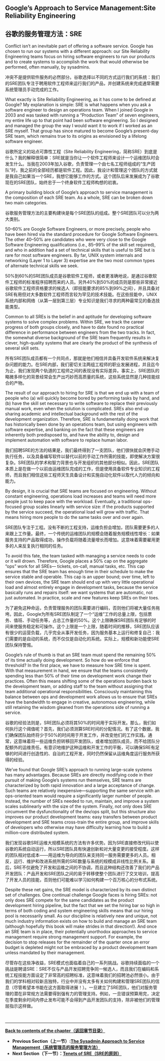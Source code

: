 ## **Google’s Approach to Service Management:Site Reliability Engineering**

## **谷歌的服务管理方法：SRE**

Conflict isn’t an inevitable part of offering a software service. Google has chosen to run our systems with a different approach: our Site Reliability Engineering teams focus on hiring software engineers to run our products and to create systems to accomplish the work that would otherwise be performed, often manually, by sysadmins.

冲突不是提供软件服务的必然部分。谷歌选择以不同的方式运行我们的系统：我们的SRE团队专注于聘用软件工程师来运行我们的产品，并创建系统来完成通常需要系统管理员手动完成的工作。

What exactly is Site Reliability Engineering, as it has come to be defined at Google? My explanation is simple: SRE is what happens when you ask a software engineer to design an operations team. When I joined Google in 2003 and was tasked with running a “Production Team” of seven engineers, my entire life up to that point had been software engineering. So I designed and managed the group the way I would want it to work if I worked as an SRE myself. That group has since matured to become Google’s present-day SRE team, which remains true to its origins as envisioned by a lifelong software engineer.

谷歌所定义的站点可靠性工程（Site Reliability Engineering，简称SRE）到底是什么？我的解释很简单：SRE就是当你让一个软件工程师来设计一个运维团队时会发生什么。当我在2003年加入谷歌，负责管理一个由七名工程师组成的“生产团队”时，我之前的全部经历都是软件工程。因此，我设计和管理这个团队的方式就是我自己如果当一个SRE，我想它能够工作的方式。这个团队后来发展成为了谷歌现在的SRE团队，始终忠于一个终身软件工程师构想的初衷。

A primary building block of Google’s approach to service management is the composition of each SRE team. As a whole, SRE can be broken down two main categories.

谷歌服务管理方法的主要构建块是每个SRE团队的组成。整个SRE团队可以分为两大类别。

50–60% are Google Software Engineers, or more precisely, people who have been hired via the standard procedure for Google Software Engineers. The other 40–50% are candidates who were very close to the Google Software Engineering qualifications (i.e., 85–99% of the skill set required), and who in addition had a set of technical skills that is useful to SRE but is rare for most software engineers. By far, UNIX system internals and networking (Layer 1 to Layer 3) expertise are the two most common types of alternate technical skills we seek.

50%到60%的SRE团队成员是谷歌软件工程师，或者更准确地说，是通过谷歌软件工程师的标准程序招聘而来的人员。另外40%到50%的成员则是那些非常接近谷歌软件工程师资格要求的候选人（即技能要求的85%到99%之间），并且具备对SRE有用但对大多数软件工程师而言较为罕见的技术技能。在这些技能中，UNIX系统内部和网络（从第一层到第三层）专业知识是我们寻求的两种最常见的备选技能类型。

Common to all SREs is the belief in and aptitude for developing software systems to solve complex problems. Within SRE, we track the career progress of both groups closely, and have to date found no practical difference in performance between engineers from the two tracks. In fact, the somewhat diverse background of the SRE team frequently results in clever, high-quality systems that are clearly the product of the synthesis of several skill sets.

所有SRE团队成员都有一个共同点，那就是他们相信并具备开发软件系统来解决复杂问题的能力。在SRE内部，我们密切关注两组工程师的职业发展进程，并且迄今为止，我们发现两个轨道的工程师之间的表现没有实际差异。事实上，SRE团队的略微多样化的背景经常会生产出巧妙而高质量的系统，这些系统显然是几种技能综合的产物。

The result of our approach to hiring for SRE is that we end up with a team of people who (a) will quickly become bored by performing tasks by hand, and (b) have the skill set necessary to write software to replace their previously manual work, even when the solution is complicated. SREs also end up sharing academic and intellectual background with the rest of the development organization. Therefore, SRE is fundamentally doing work that has historically been done by an operations team, but using engineers with software expertise, and banking on the fact that these engineers are inherently both predisposed to, and have the ability to, design and implement automation with software to replace human labor.

我们招聘SRE的方法的结果是，我们最终得到了一支团队，他们很快就会厌倦手动执行任务，以及具备编写软件以替代以前的手动工作所需的技能，即使解决方案很复杂。SRE团队的学术和智力背景也与开发组织的其他部分相似。因此，SRE团队本质上是在做一个以前由运维团队完成的工作，但是使用具备软件专业知识的工程师，而且我们相信这些工程师天生具备设计和实施自动化软件以取代人力的倾向和能力。

By design, it is crucial that SRE teams are focused on engineering. Without constant engineering, operations load increases and teams will need more people just to keep pace with the workload. Eventually, a traditional ops-focused group scales linearly with service size: if the products supported by the service succeed, the operational load will grow with traffic. That means hiring more people to do the same tasks over and over again.

SRE团队专注于工程。没有不断的工程支持，运维负担会增加，团队需要更多的人来跟上工作量。最终，一个传统的运维团队的规模会随着服务规模线性增长：如果服务支持的产品取得成功，操作负载将随着流量增长而增加。这意味着需要雇用更多的人来反复执行相同的任务。

To avoid this fate, the team tasked with managing a service needs to code or it will drown. Therefore, Google places a 50% cap on the aggregate “ops” work for all SREs— tickets, on-call, manual tasks, etc. This cap ensures that the SRE team has enough time in their schedule to make the service stable and operable. This cap is an upper bound; over time, left to their own devices, the SRE team should end up with very little operational load and almost entirely engage in development tasks, because the service basically runs and repairs itself: we want systems that are automatic, not just automated. In practice, scale and new features keep SREs on their toes.

为了避免这种命运，负责管理服务的团队需要进行编码，否则他们将被大量任务拖垮。因此，Google为所有SRE团队制定了一个“运维”工作的总量上限，包括票务、值班、手动任务等，占总工作量的50%。这个上限确保SRE团队有足够的时间来使服务稳定和可操作。这个上限是一个上限，随着时间的推移，SRE团队应该有很少的运营负载，几乎完全从事开发任务，因为服务基本上运行和修复自己：我们需要的是自动的系统，而不仅仅是自动化的系统。实际上，规模和新功能使SRE团队保持警惕。

Google’s rule of thumb is that an SRE team must spend the remaining 50% of its time actually doing development. So how do we enforce that threshold? In the first place, we have to measure how SRE time is spent. With that measurement in hand, we ensure that the teams consistently spending less than 50% of their time on development work change their practices. Often this means shifting some of the operations burden back to the development team, or adding staff to the team without assigning that team additional operational responsibilities. Consciously maintaining this balance between ops and development work allows us to ensure that SREs have the bandwidth to engage in creative, autonomous engineering, while still retaining the wisdom gleaned from the operations side of running a service.

谷歌的经验法则是，SRE团队必须将其50%的时间用于实际开发。那么，我们如何执行这个阈值呢？首先，我们必须测算SRE时间的分配情况。有了这个数据，我们确保团队始终将少于50%的时间用于开发工作，并改变他们的工作实践。通常，这意味着将一些运维负担转移回开发团队，或者增加团队成员，而不给团队分配额外的运维责任。有意识地维护这种运维和开发工作的平衡，可以确保SRE有足够的时间进行创造性的、自治的工程开发，同时仍然保留从运维角度运行服务所获得的经验。

We’ve found that Google SRE’s approach to running large-scale systems has many advantages. Because SREs are directly modifying code in their pursuit of making Google’s systems run themselves, SRE teams are characterized by both rapid innovation and a large acceptance of change. Such teams are relatively inexpensive—supporting the same service with an ops-oriented team would require a significantly larger number of people. Instead, the number of SREs needed to run, maintain, and improve a system scales sublinearly with the size of the system. Finally, not only does SRE circumvent the dysfunctionality of the dev/ops split, but this structure also improves our product development teams: easy transfers between product development and SRE teams cross-train the entire group, and improve skills of developers who otherwise may have difficulty learning how to build a million-core distributed system.

我们发现谷歌SRE运维大规模系统的方法有许多优势。因为SRE直接修改代码以使谷歌的系统自动运行，所以SRE团队具有快速创新和对大量变更的接受程度。这样的团队相对低成本——用运维为导向的团队来支持同一服务需要更多的人员。相反，运行、维护和改进系统所需的SRE数量与系统的规模成非线性比例关系。最后，SRE不仅避免了开发和运维之间的不协调，而且这种结构还改善了我们的产品开发团队：产品开发和SRE团队之间的易于转移使整个团队进行了交叉培训，提高了开发人员的技能，否则他们可能难以学习如何构建一个百万核心的分布式系统。

Despite these net gains, the SRE model is characterized by its own distinct set of challenges. One continual challenge Google faces is hiring SREs: not only does SRE compete for the same candidates as the product development hiring pipeline, but the fact that we set the hiring bar so high in terms of both coding and system engineering skills means that our hiring pool is necessarily small. As our discipline is relatively new and unique, not much industry information exists on how to build and manage an SRE team (although hopefully this book will make strides in that direction!). And once an SRE team is in place, their potentially unorthodox approaches to service management require strong management support. For example, the decision to stop releases for the remainder of the quarter once an error budget is depleted might not be embraced by a product development team unless mandated by their management.

尽管存在这些净收益，SRE模式也面临着自己的一系列挑战。谷歌持续面临的一个挑战是聘请SRE：SRE不仅与产品开发招聘竞争同一候选人，而且我们在编码和系统工程技能方面设定了非常高的招聘标准，这意味着我们的招聘池必然很小。由于我们的学科相对较新且独特，行业中并没有太多有关如何构建和管理SRE团队的信息（尽管希望本书能在这方面取得进展！）。一旦建立了SRE团队，他们对服务管理的潜在非常规方法需要得到强有力的管理支持。例如，一旦错误预算用完，决定在季度剩余时间内停止发布可能不会得到产品开发团队的支持，除非被他们的管理层指示这样做。

<br>

---

**[Back to contents of the chapter（返回章节目录）](introduction.md)**

- **Previous Section（上一节）:[The Sysadmin Approach to Service Management（系统管理员的服务管理方法）](the_sysadmin_approach_to_service_management.md)**
- **Next Section（下一节）：[Tenets of SRE（SRE的原则）](tenets_of_sre.md)**
